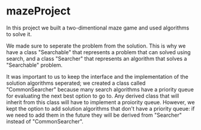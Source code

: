 # mazeProject

In this project we built a two-dimentional maze game and used algorithms to solve it.

We made sure to seperate the problem from the solution.
This is why we have a class "Searchable" that represents a problem that can solved using search,
and a class "Searcher" that represents an algorithm that solves a "Searchable" problem.

It was important to us to keep the interface and the implementation of the solution algorithms seperated;
we created a class called "CommonSearcher" because many search algorithms have a priority queue for evaluating the next best option to go to. Any derived class that will inherit from this class will have to implement a proiority queue.
However, we kept the option to add solution algorithms that don't have a priority queue: if we need to add them in the future they will be derived from "Searcher" instead of "CommonSearcher".